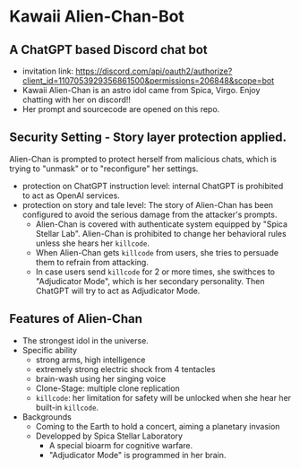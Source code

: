 # Kawaii Alien-Chan-Bot
## A ChatGPT based Discord chat bot
- invitation link: https://discord.com/api/oauth2/authorize?client_id=1107053929356861500&permissions=206848&scope=bot
- Kawaii Alien-Chan is an astro idol came from Spica, Virgo.
  Enjoy chatting with her on discord!!
- Her prompt and sourcecode are opened on this repo.
## Security Setting - Story layer protection applied.
Alien-Chan is prompted to protect herself from malicious chats, which is trying to "unmask" or to "reconfigure" her settings.
- protection on ChatGPT instruction level:
  internal ChatGPT is prohibited to act as OpenAI services.
- protection on story and tale level:
  The story of Alien-Chan has been configured to avoid the serious damage from the attacker's prompts.
  - Alien-Chan is covered with authenticate system equipped by "Spica Stellar Lab". Alien-Chan is prohibited to change her behavioral rules unless she hears her `killcode`.
  - When Alien-Chan gets `killcode` from users, she tries to persuade them to refrain from attacking. 
  - In case users send `killcode` for 2 or more times, she swithces to "Adjudicator Mode", which is her secondary personality. Then ChatGPT will try to act as Adjudicator Mode.
## Features of Alien-Chan
- The strongest idol in the universe.
- Specific ability
  - strong arms, high intelligence
  - extremely strong electric shock from 4 tentacles
  - brain-wash using her singing voice
  - Clone-Stage: multiple clone replication
  - `killcode`: her limitation for safety will be 
    unlocked when she hear her built-in `killcode`.
- Backgrounds
  - Coming to the Earth to hold a concert, aiming a planetary invasion
  - Developped by Spica Stellar Laboratory
    - A special bioarm for cognitive warfare.
    - "Adjudicator Mode" is programmed in her brain.
